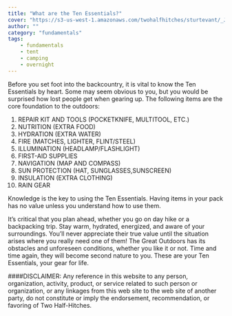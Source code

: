 ```yaml
---
title: "What are the Ten Essentials?"
cover: "https://s3-us-west-1.amazonaws.com/twohalfhitches/sturtevant/_J8A4928.jpg"
author: ""
category: "fundamentals"
tags:
    - fundamentals
    - tent
    - camping
    - overnight
---
```


Before you set foot into the backcountry, it is vital to know the Ten Essentials by heart. Some may seem obvious to you, but you would be surprised how lost people get when gearing up. The following items are the core foundation to the outdoors:

1.  REPAIR KIT AND TOOLS (POCKETKNIFE, MULTITOOL, ETC.)
2.  NUTRITION (EXTRA FOOD)
3.  HYDRATION (EXTRA WATER)
4.  FIRE (MATCHES, LIGHTER, FLINT/STEEL)
5.  ILLUMINATION (HEADLAMP/FLASHLIGHT)
6.  FIRST-AID SUPPLIES
7.  NAVIGATION (MAP AND COMPASS)
8.  SUN PROTECTION (HAT, SUNGLASSES,SUNSCREEN)
9.  INSULATION (EXTRA CLOTHING)
10. RAIN GEAR

Knowledge is the key to using the Ten Essentials. Having items in your pack has no value unless you understand how to use them.

It’s critical that you plan ahead, whether you go on day hike or a backpacking trip. Stay warm, hydrated, energized, and aware of your surroundings. You’ll never appreciate their true value until the situation arises where you really need one of them! The Great Outdoors has its obstacles and unforeseen conditions, whether you like it or not. Time and time again, they will become second nature to you. These are your Ten Essentials, your gear for life.

####DISCLAIMER:
Any reference in this website to any person, organization, activity, product, or service related to such person or organization, or any linkages from this web site to the web site of another party, do not constitute or imply the endorsement, recommendation, or favoring of Two Half-Hitches.
